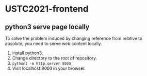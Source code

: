 # USTC2021-frontend

## python3 serve page locally

To solve the problem induced by changing reference from relative to absolute, you need to serve web content locally.

1. Install python3.
2. Change directory to the root of repository.
3. `python3 -m http.server 8000`
4. Visit localhost:8000 in your browser.

